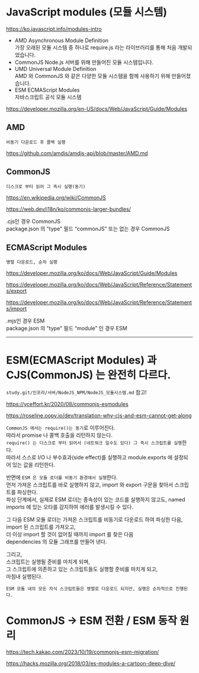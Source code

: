 # JavaScript modules (모듈 시스템)

https://ko.javascript.info/modules-intro

- AMD
  Asynchronous Module Definition  
  가장 오래된 모듈 시스템 중 하나로 require.js 라는 라이브러리를 통해 처음 개발되었습니다.
- CommonJS
  Node.js 서버를 위해 만들어진 모듈 시스템입니다.
- UMD
  Universal Module Definition  
  AMD 와 CommonJS 와 같은 다양한 모듈 시스템을 함께 사용하기 위해 만들어졌습니다.
- ESM
  ECMAScript Modules  
  자바스크립트 공식 모듈 시스템

https://developer.mozilla.org/en-US/docs/Web/JavaScript/Guide/Modules

## AMD

`비동기 다운로드 후 콜백 실행`

https://github.com/amdjs/amdjs-api/blob/master/AMD.md

## CommonJS

`디스크로 부터 읽어 그 즉시 실행(동기)`

https://en.wikipedia.org/wiki/CommonJS

https://web.dev/i18n/ko/commonjs-larger-bundles/

.cjs인 경우 CommonJS  
package.json 의 "type" 필드 “commonJS” 또는 없는 경우 CommonJS

## ECMAScript Modules

`병렬 다운로드, 순차 실행`

https://developer.mozilla.org/ko/docs/Web/JavaScript/Guide/Modules

https://developer.mozilla.org/ko/docs/Web/JavaScript/Reference/Statements/export

https://developer.mozilla.org/ko/docs/Web/JavaScript/Reference/Statements/import

.mjs인 경우 ESM  
package.json 의 "type" 필드 “module” 인 경우 ESM

---

# ESM(ECMAScript Modules) 과 CJS(CommonJS) 는 완전히 다르다.

`study.git/인프라/서버/NodeJS_NPM/NodeJS_모듈시스템.md` 참고!

https://yceffort.kr/2020/08/commonjs-esmodules

https://roseline.oopy.io/dev/translation-why-cjs-and-esm-cannot-get-along

`CommonJS 에서는 require()는 동기`로 이루어진다.  
따라서 promise 나 콜백 호출을 리턴하지 않는다.  
`require() 는 디스크로 부터 읽어서 (네트워크 일수도 있다) 그 즉시 스크립트를 실행`한다.  
따라서 스스로 I/O 나 부수효과(side effect)를 실행하고 module.exports 에 설정되어 있는 값을 리턴한다.

반면에 `ESM 은 모듈 로더를 비동기 환경에서 실행`한다.  
먼저 가져온 스크립트를 바로 실행하지 않고, import 와 export 구문을 찾아서 스크립트를 파싱한다.  
파싱 단계에서, 실제로 ESM 로더는 종속성이 있는 코드를 실행하지 않고도, named imports 에 있는 오타를 감지하여 에러를 발생시킬 수 있다.

그 다음 ESM 모듈 로더는 가져온 스크립트를 비동기로 다운로드 하여 파싱한 다음,  
import 된 스크립트를 가져오고,  
더 이상 import 할 것이 없어질 때까지 import 를 찾은 다음  
dependencies 의 모듈 그래프를 만들어 낸다.

그리고,  
스크립트는 실행될 준비를 마치게 되며,  
그 스크립트에 의존하고 있는 스크립트들도 실행할 준비를 마치게 되고,  
마침내 실행된다.

`ESM 모듈 내의 모든 자식 스크립트들은 병렬로 다운로드 되지만, 실행은 순차적으로 진행된다.`

# CommonJS -> ESM 전환 / ESM 동작 원리

https://tech.kakao.com/2023/10/19/commonjs-esm-migration/

https://hacks.mozilla.org/2018/03/es-modules-a-cartoon-deep-dive/

